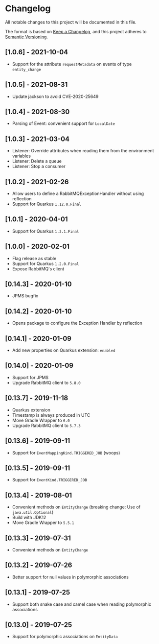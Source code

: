 # Changelog

All notable changes to this project will be documented in this file.

The format is based on [Keep a Changelog](https://keepachangelog.com/en/1.0.0/),
and this project adheres to [Semantic Versioning](https://semver.org/spec/v2.0.0.html).

## [1.0.6] - 2021-10-04

* Support for the attribute `requestMetadata` on events of type `entity_change`  

## [1.0.5] - 2021-08-31

* Update jackson to avoid CVE-2020-25649 

## [1.0.4] - 2021-08-30

* Parsing of Event: convenient support for `LocalDate`

## [1.0.3] - 2021-03-04

* Listener: Override attributes when reading them from the environment variables
* Listener: Delete a queue
* Listener: Stop a consumer

## [1.0.2] - 2021-02-26

* Allow users to define a RabbitMQExceptionHandler without using reflection
* Support for Quarkus `1.12.0.Final`

## [1.0.1] - 2020-04-01

* Support for Quarkus `1.3.1.Final`

## [1.0.0] - 2020-02-01

* Flag release as stable
* Support for Quarkus `1.2.0.Final`
* Expose RabbitMQ's client

## [0.14.3] - 2020-01-10

* JPMS bugfix

## [0.14.2] - 2020-01-10

* Opens package to configure the Exception Handler by reflection

## [0.14.1] - 2020-01-09

* Add new properties on Quarkus extension: `enabled`

## [0.14.0] - 2020-01-09

* Support for JPMS
* Upgrade RabbitMQ client to `5.8.0`

## [0.13.7] - 2019-11-18

* Quarkus extension
* Timestamp is always produced in UTC
* Move Gradle Wrapper to `6.0`
* Upgrade RabbitMQ client to `5.7.3`

## [0.13.6] - 2019-09-11

* Support for `EventMappingKind.TRIGGERED_JOB` (woops)

## [0.13.5] - 2019-09-11

* Support for `EventKind.TRIGGERED_JOB`

## [0.13.4] - 2019-08-01

* Convenient methods on `EntityChange` (breaking change: Use of `java.util.Optional`)
* Build with JDK12
* Move Gradle Wrapper to `5.5.1`

## [0.13.3] - 2019-07-31

* Convenient methods on `EntityChange`

## [0.13.2] - 2019-07-26

* Better support for null values in polymorphic associations

## [0.13.1] - 2019-07-25

* Support both snake case and camel case when reading polymorphic associations

## [0.13.0] - 2019-07-25

* Support for polymorphic associations on `EntityData`